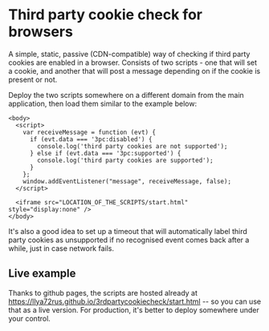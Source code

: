 Third party cookie check for browsers
=====================================

A simple, static, passive (CDN-compatible) way of checking if third party cookies are enabled in a browser.
Consists of two scripts - one that will set a cookie, and another that will post a message depending on if the
cookie is present or not. 

Deploy the two scripts somewhere on a different domain from the main application, then load them similar to the 
example below:


````
<body>
  <script>
    var receiveMessage = function (evt) {
      if (evt.data === '3pc:disabled') {
        console.log('third party cookies are not supported');
      } else if (evt.data === '3pc:supported') {
        console.log('third party cookies are supported');
      }
    };
    window.addEventListener("message", receiveMessage, false);
  </script>

  <iframe src="LOCATION_OF_THE_SCRIPTS/start.html" style="display:none" />
</body>
````

It's also a good idea to set up a timeout that will automatically label third party cookies as unsupported if no recognised event comes back
after a while, just in case network fails. 

## Live example

Thanks to github pages, the scripts are hosted already at https://llya72rus.github.io/3rdpartycookiecheck/start.html -- so you can use that as a live
version. For production, it's better to deploy somewhere under your control. 

